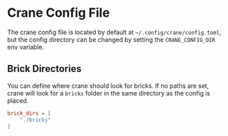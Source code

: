 # Crane Config File

The crane config file is located by default at `~/.config/crane/config.toml`, but the config directory can be changed by setting the `CRANE_CONFIG_DIR` env variable.

## Brick Directories

You can define where crane should look for bricks. If no paths are set, crane will look for a `bricks` folder in the same directory as the config is placed.

```toml
brick_dirs = [
    "./bricks"
]
```

